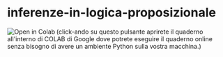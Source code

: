 # inferenze-in-logica-proposizionale
<a href="https://colab.research.google.com/github/capitanio/inferenze/blob/main/inferenze.ipynb"><img align="left" src="https://colab.research.google.com/assets/colab-badge.svg" alt="Open in Colab" title="Open and Execute in Google Colaboratory"></a>

(click-ando su questo pulsante aprirete il quaderno all'interno di COLAB di Google dove potrete eseguire il quaderno online senza bisogno di avere un ambiente Python sulla vostra macchina.)
